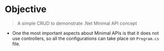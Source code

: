 # Objective

> A simple CRUD to demonstrate .Net Minimal API concept

+ One the most important aspects about Minimal APIs is that it does not use controllers, so all the configurations can take place on `Program.cs` file.

